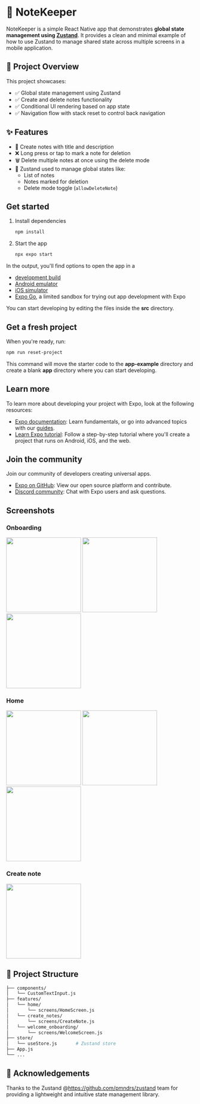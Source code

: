 # 📝 NoteKeeper

NoteKeeper is a simple React Native app that demonstrates **global state management using [Zustand](https://github.com/pmndrs/zustand)**. It provides a clean and minimal example of how to use Zustand to manage shared state across multiple screens in a mobile application.
## 📌 Project Overview

This project showcases:

- ✅ Global state management using Zustand
- ✅ Create and delete notes functionality
- ✅ Conditional UI rendering based on app state
- ✅ Navigation flow with stack reset to control back navigation

## ✨ Features

- 📄 Create notes with title and description
- ❌ Long press or tap to mark a note for deletion
- 🗑 Delete multiple notes at once using the delete mode
- 🔄 Zustand used to manage global states like:
  - List of notes
  - Notes marked for deletion
  - Delete mode toggle (`allowDeleteNote`)

## Get started

1. Install dependencies

   ```bash
   npm install
   ```

2. Start the app

   ```bash
   npx expo start
   ```

In the output, you'll find options to open the app in a

- [development build](https://docs.expo.dev/develop/development-builds/introduction/)
- [Android emulator](https://docs.expo.dev/workflow/android-studio-emulator/)
- [iOS simulator](https://docs.expo.dev/workflow/ios-simulator/)
- [Expo Go](https://expo.dev/go), a limited sandbox for trying out app development with Expo

You can start developing by editing the files inside the **src** directory.

## Get a fresh project

When you're ready, run:

```bash
npm run reset-project
```

This command will move the starter code to the **app-example** directory and create a blank **app** directory where you can start developing.

## Learn more

To learn more about developing your project with Expo, look at the following resources:

- [Expo documentation](https://docs.expo.dev/): Learn fundamentals, or go into advanced topics with our [guides](https://docs.expo.dev/guides).
- [Learn Expo tutorial](https://docs.expo.dev/tutorial/introduction/): Follow a step-by-step tutorial where you'll create a project that runs on Android, iOS, and the web.

## Join the community

Join our community of developers creating universal apps.

- [Expo on GitHub](https://github.com/expo/expo): View our open source platform and contribute.
- [Discord community](https://chat.expo.dev): Chat with Expo users and ask questions.

## Screenshots
### Onboarding

<img src="https://github.com/user-attachments/assets/07cdb781-e5fc-42c4-9104-4b198f64423e"  width="200"> 
<img src="https://github.com/user-attachments/assets/683d6d2d-8ef6-4739-af23-e186a20a39fb"  width="200"> 
<img src="https://github.com/user-attachments/assets/b8d0bcde-3d28-4da6-a271-aec733c43c93"  width="200"> 

### Home
<img src="https://github.com/user-attachments/assets/97aa3710-8c24-4f4a-b88f-3322debff01c"  width="200"> 
<img src="https://github.com/user-attachments/assets/bdf68630-a677-4556-be2b-8ffe58cd1b5b"  width="200"> 
<img src="https://github.com/user-attachments/assets/f7788813-a091-4133-8252-f46f975bf9be"  width="200"> 


### Create note
<img src="https://github.com/user-attachments/assets/d53d425f-298a-46a3-8656-65f27d7fec4c"  width="200"> 

## 📁 Project Structure

```bash
├── components/
│   └── CustomTextInput.js
├── features/
│   └── home/
│       └── screens/HomeScreen.js
│   └── create_notes/
│       └── screens/CreateNote.js
│   └── welcome_onboarding/
│       └── screens/WelcomeScreen.js
├── store/
│   └── useStore.js       # Zustand store
├── App.js
└── ...
 ```
## 🙌 Acknowledgements

Thanks to the Zustand @https://github.com/pmndrs/zustand team for providing a lightweight and intuitive state management library.



